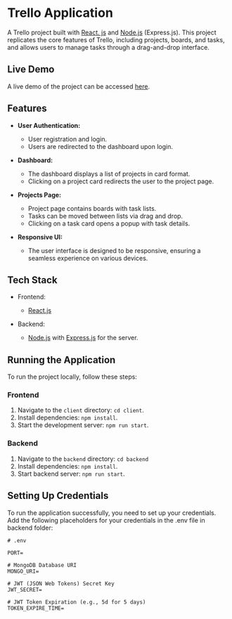 # Trello Application

A Trello project built with [React. js](https://reactjs.org/) and [Node.js](https://nodejs.org/) (Express.js). This project replicates the core features of Trello, including projects, boards, and tasks, and allows users to manage tasks through a drag-and-drop interface.

## Live Demo

A live demo of the project can be accessed [here]().
## Features

- **User Authentication:**
  - User registration and login.
  - Users are redirected to the dashboard upon login.

- **Dashboard:**
  - The dashboard displays a list of projects in card format.
  - Clicking on a project card redirects the user to the project page.

- **Projects Page:**
  - Project page contains boards with task lists.
  - Tasks can be moved between lists via drag and drop.
  - Clicking on a task card opens a popup with task details.

- **Responsive UI:**
  - The user interface is designed to be responsive, ensuring a seamless experience on various devices.

## Tech Stack

- Frontend:
  - [React.js](https://reactjs.org/)

- Backend:
  - [Node.js](https://nodejs.org/) with [Express.js](https://expressjs.com/) for the server.
 
## Running the Application

To run the project locally, follow these steps:

### Frontend
1. Navigate to the `client` directory: `cd client`.
2. Install dependencies: `npm install`.
3. Start the development server: `npm run start`.

### Backend
1. Navigate to the `backend` directory: `cd backend`
2. Install dependencies: `npm install`.
3. Start backend server: `npm run start`.

## Setting Up Credentials

To run the application successfully, you need to set up your credentials. Add the following placeholders for your credentials in the .env file in backend folder:

```dotenv
# .env

PORT=

# MongoDB Database URI
MONGO_URI=

# JWT (JSON Web Tokens) Secret Key
JWT_SECRET=

# JWT Token Expiration (e.g., 5d for 5 days)
TOKEN_EXPIRE_TIME=

```

